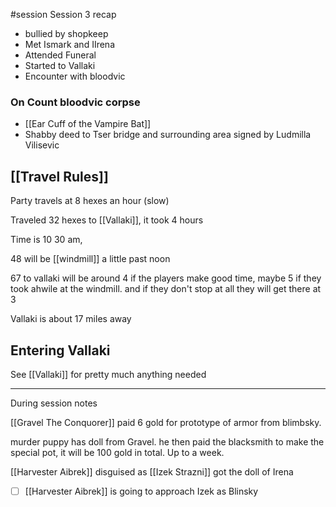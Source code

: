 #session
Session 3 recap 
- bullied by shopkeep
- Met Ismark and IIrena
- Attended Funeral 
- Started to Vallaki
- Encounter with bloodvic

### On Count bloodvic corpse
-  [[Ear Cuff of the Vampire Bat]] 
- Shabby deed to Tser bridge and surrounding area signed by Ludmilla Vilisevic

## [[Travel Rules]]
Party travels at 8 hexes an hour (slow)

Traveled 32 hexes to [[Vallaki]], it took 4 hours

Time is 10 30 am, 

48 will be [[windmill]] a little past noon

67 to vallaki will be around 4 if the players make good time, maybe 5 if they took ahwile at the windmill. and if they don't stop at all they will get there at 3

Vallaki is about 17 miles away


## Entering Vallaki
See [[Vallaki]] for pretty much anything needed

---
During session notes

[[Gravel The Conquorer]] paid 6 gold for prototype of armor from blimbsky. 

murder puppy has doll from Gravel.
he then paid the blacksmith to make the special pot, it will be 100 gold in total. Up to a week.


[[Harvester Aibrek]] disguised as [[Izek Strazni]] got the doll of Irena

- [ ] [[Harvester Aibrek]] is going to approach Izek as Blinsky 